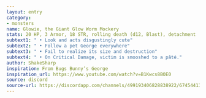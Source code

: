 ```yaml
---
layout: entry
category:
- monsters 
name: Glowie, the Giant Glow Worm Mockery
stats: 20 HP, 3 Armor, 18 STR, rolling death (d12, Blast), detachment
subtext1: " • Look and acts disgustingly cute"
subtext2: " • Follow a pet George everywhere"
subtext3: " • Fail to realize its size and destruction"
subtext4: " • On Critical Damage, victim is smooshed to a pâté."
author: ShakeSharp
inspiration: From Bugs Bunny’s George
inspiration_url: https://www.youtube.com/watch?v=B1Kwcs8BOE0
source: discord
source-url: https://discordapp.com/channels/499193406828838922/674544134798966806/699988788897906709
---
```

